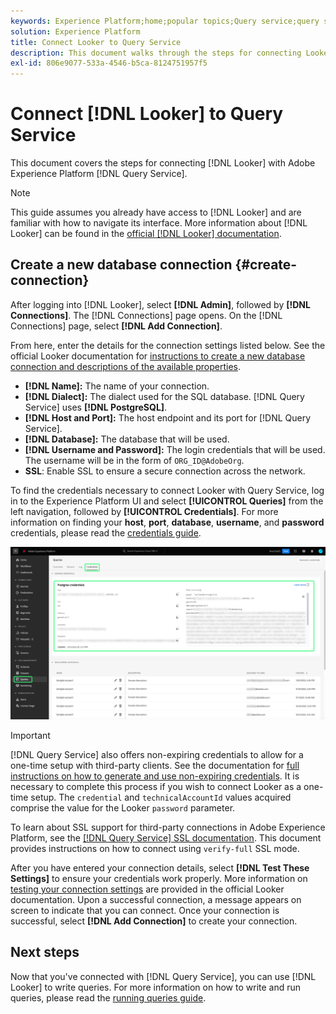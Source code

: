 ```yaml
---
keywords: Experience Platform;home;popular topics;Query service;query service;Looker;looker;connect to query service;
solution: Experience Platform
title: Connect Looker to Query Service
description: This document walks through the steps for connecting Looker with Adobe Experience Platform Query Service.
exl-id: 806e9077-533a-4546-b5ca-8124751957f5
---
```

# Connect [!DNL Looker] to Query Service

This document covers the steps for connecting [!DNL Looker] with Adobe Experience Platform [!DNL Query Service].

>[!NOTE]
>
> This guide assumes you already have access to [!DNL Looker] and are familiar with how to navigate its interface. More information about [!DNL Looker] can be found in the [official [!DNL Looker] documentation](https://docs.looker.com/).

## Create a new database connection {#create-connection}

After logging into [!DNL Looker], select **[!DNL Admin]**, followed by **[!DNL Connections]**. The [!DNL Connections] page opens. On the [!DNL Connections] page, select **[!DNL Add Connection]**.
   
From here, enter the details for the connection settings listed below. See the official Looker documentation for [instructions to create a new database connection and descriptions of the available properties](https://cloud.google.com/looker/docs/connecting-to-your-db#creating_a_new_database_connection).

- **[!DNL Name]:** The name of your connection.
- **[!DNL Dialect]:** The dialect used for the SQL database. [!DNL Query Service] uses **[!DNL PostgreSQL]**.
- **[!DNL Host and Port]:** The host endpoint and its port for [!DNL Query Service]. 
- **[!DNL Database]:** The database that will be used. 
- **[!DNL Username and Password]:** The login credentials that will be used. The username will be in the form of `ORG_ID@AdobeOrg`.
- **SSL**: Enable SSL to ensure a secure connection across the network. 

To find the credentials necessary to connect Looker with Query Service, log in to the Experience Platform UI and select **[!UICONTROL Queries]** from the left navigation, followed by **[!UICONTROL Credentials]**. For more information on finding your **host**, **port**, **database**, **username**, and **password** credentials, please read the [credentials guide](../ui/credentials.md). 

![The Credentials page of the Experience Platform Queries workspace with Credentials and the Expiring Credentials highlighted.](../images/clients/looker/query-service-credentials-page.png)

>[!IMPORTANT]
>
>[!DNL Query Service] also offers non-expiring credentials to allow for a one-time setup with third-party clients. See the documentation for [full instructions on how to generate and use non-expiring credentials](../ui/credentials.md#non-expiring-credentials). It is necessary to complete this process if you wish to connect Looker as a one-time setup. The `credential` and `technicalAccountId` values acquired comprise the value for the Looker `password` parameter.

To learn about SSL support for third-party connections in Adobe Experience Platform, see the [[!DNL Query Service] SSL documentation](./ssl-modes.md). This document provides instructions on how to connect using `verify-full` SSL mode.

After you have entered your connection details, select **[!DNL Test These Settings]** to ensure your credentials work properly. More information on [testing your connection settings](https://cloud.google.com/looker/docs/connecting-to-your-db#testing_your_connection_settings) are provided in the official Looker documentation. Upon a successful connection, a message appears on screen to indicate that you can connect. Once your connection is successful, select **[!DNL Add Connection]** to create your connection.

## Next steps

Now that you've connected with [!DNL Query Service], you can use [!DNL Looker] to write queries. For more information on how to write and run queries, please read the [running queries guide](../best-practices/writing-queries.md).
